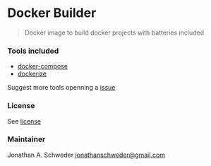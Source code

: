 # Docker Builder
> Docker image to build docker projects with batteries included

### Tools included

 - [docker-compose](https://docs.docker.com/compose)
 - [dockerize](https://github.com/jwilder/dockerize)

Suggest more tools openning a [issue](https://github.com/jaswdr/dockerbuilder/issues)

### License

See [license](/LICENSE)

### Maintainer

Jonathan A. Schweder <jonathanschweder@gmail.com>
